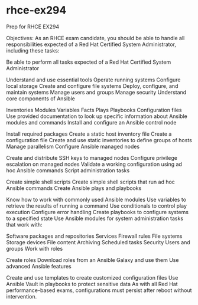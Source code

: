 # rhce-ex294
Prep for RHCE EX294

Objectives:
As an RHCE exam candidate, you should be able to handle all responsibilities expected of a Red Hat Certified System Administrator, including these tasks:

Be able to perform all tasks expected of a Red Hat Certified System Administrator

Understand and use essential tools
Operate running systems
Configure local storage
Create and configure file systems
Deploy, configure, and maintain systems
Manage users and groups
Manage security
Understand core components of Ansible

Inventories
Modules
Variables
Facts
Plays
Playbooks
Configuration files
Use provided documentation to look up specific information about Ansible modules and commands
Install and configure an Ansible control node

Install required packages
Create a static host inventory file
Create a configuration file
Create and use static inventories to define groups of hosts
Manage parallelism
Configure Ansible managed nodes

Create and distribute SSH keys to managed nodes
Configure privilege escalation on managed nodes
Validate a working configuration using ad hoc Ansible commands
Script administration tasks

Create simple shell scripts
Create simple shell scripts that run ad hoc Ansible commands
Create Ansible plays and playbooks

Know how to work with commonly used Ansible modules
Use variables to retrieve the results of running a command
Use conditionals to control play execution
Configure error handling
Create playbooks to configure systems to a specified state
Use Ansible modules for system administration tasks that work with:

Software packages and repositories
Services
Firewall rules
File systems
Storage devices
File content
Archiving
Scheduled tasks
Security
Users and groups
Work with roles

Create roles
Download roles from an Ansible Galaxy and use them
Use advanced Ansible features

Create and use templates to create customized configuration files
Use Ansible Vault in playbooks to protect sensitive data
As with all Red Hat performance-based exams, configurations must persist after reboot without intervention.
